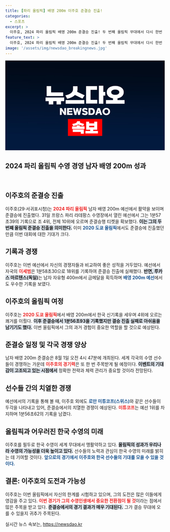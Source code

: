 ```yaml
---
title: [파리 올림픽] 배영 200m 이주호 준결승 진출!
categories:
  - 스포츠
excerpt: >
  이주호, 2024 파리 올림픽 배영 200m 준결승 진출! 두 번째 올림픽 무대에서 다시 한번 한국 수영을 빛낼 기회를 잡았다. 그의 도전이 기대된다.
feature_text: >
  이주호, 2024 파리 올림픽 배영 200m 준결승 진출! 두 번째 올림픽 무대에서 다시 한번 한국 수영을 빛낼 기회를 잡았다. 그의 도전이 기대된다.
image: '/assets/img/newsdao_breakingnews.jpg'
---
```


<p><img src="/assets/img/newsdao_breakingnews.jpg" alt="ontimetimes 속보" /></p>

<h2 data-ke-size="size26">2024 파리 올림픽 수영 경영 남자 배영 200m 성과</h2>

<p data-ke-size="size16">&nbsp;</p>

<article>
  <h2>이주호의 준결승 진출</h2>
  <p>이주호(29·서귀포시청)는 <b><span style="color: #ee2323;">2024 파리 올림픽</span></b> 남자 배영 200m 예선에서 활약을 보이며 준결승에 진출했다. 31일 프랑스 파리 라데팡스 수영장에서 열린 예선에서 그는 1분57초39의 기록으로 조 4위, 전체 10위에 오르며 준결승행 티켓을 확보했다. <b><span style="background-color: #21538527;">이는 그의 두 번째 올림픽 준결승 진출을 의미한다.</span></b> 이미 <b><span style="color: #1a5490;">2020 도쿄 올림픽</span></b>에서도 준결승에 진출했던 만큼 이번 대회에 대한 기대가 크다.</p>

  <h2>기록과 경쟁</h2>
  <p>이주호는 이번 예선에서 자신의 경쟁자들과 비교하여 좋은 성적을 거두었다. 예선에서 자국의 <b><span style="color: #ee2323;">이세범</span></b>은 1분58초30으로 18위를 기록하여 준결승 진출에 실패했다. <b><span style="background-color: #21538527;">반면, 루카스 마르텐스(독일)</span></b>는 남자 자유형 400m에서 금메달을 획득하며 <b><span style="color: #1a5490;">배영 200m 예선</span></b>에서도 우수한 기록을 보였다.</p>

  <h2>이주호의 올림픽 여정</h2>
  <p>이주호는 <b><span style="color: #ee2323;">2020 도쿄 올림픽</span></b>에서 배영 200m에서 한국 신기록을 세우며 4위에 오르는 쾌거를 이뤘다. <b><span style="background-color: #21538527;">이후 준결승에서 1분56초93을 기록했지만 결승 진출 실패로 아쉬움을 남기기도 했다.</span></b> 이번 올림픽에서 그의 과거 경험이 중요한 역할을 할 것으로 예상된다.</p>

  <h2>준결승 일정 및 각국 경쟁 양상</h2>
  <p>남자 배영 200m 준결승은 8월 1일 오전 4시 47분에 개최된다. 세계 각국의 수영 선수들이 경쟁하는 가운데 <b><span style="color: #ee2323;">이주호의 경기력</span></b>은 또 한 번 주목받게 될 예정이다. <b><span style="background-color: #21538527;">이벤트의 기대감이 고조되고 있는 시점에서</span></b> 정확한 전략과 체력 관리가 중요할 것이라 전망된다.</p>

  <h2>선수들 간의 치열한 경쟁</h2>
  <p>예선에서의 기록을 통해 볼 때, 이주호 외에도 <b><span style="color: #1a5490;">로만 미튜코프(스위스)</span></b>와 같은 선수들이 두각을 나타내고 있어, 준결승에서의 치열한 경쟁이 예상된다. <b><span style="color: #ee2323;">미튜코프</span></b>는 예선 1위를 차지하며 1분56초62의 기록을 남겼다.</p>

  <h2>올림픽과 어우러진 한국 수영의 미래</h2>
  <p>이주호를 필두로 한국 수영이 세계 무대에서 맹활약하고 있다. <b><span style="background-color: #21538527;">올림픽의 성과가 우리나라 수영의 가능성을 더욱 높이고 있다.</span></b> 선수들의 노력과 관심이 한국 수영의 미래를 밝히는 데 기여할 것이다. <b><span style="color: #1a5490;">앞으로의 경기에서 이주호와 한국 선수들의 기대를 모을 수 있을 것이다.</span></b></p>

  <h2>결론: 이주호의 도전과 가능성</h2>
  <p>이주호는 이번 올림픽에서 자신의 한계를 시험하고 있으며, 그의 도전은 많은 이들에게 영감을 주고 있다. <b><span style="color: #ee2323;">이번 경기가 그의 수영인생에서 중요한 전환점이 될 것</span></b>이라는 점에서 많은 주목을 받고 있다. <b><span style="background-color: #21538527;">준결승에서의 경기 결과가 매우 기대된다.</span></b> 그가 결승 무대에 오를 수 있을지 귀추가 주목된다.</p>
</article> 

<p data-ke-size="size16"></p>
실시간 뉴스 속보는, <a href="https://newsdao.kr" rel="dofollow">https://newsdao.kr</a>


